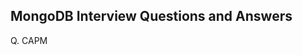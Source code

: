 ## MongoDB Interview Questions and Answers

Q. CAPM

<!--stackedit_data:
eyJoaXN0b3J5IjpbODI5OTg1NTIzXX0=
-->